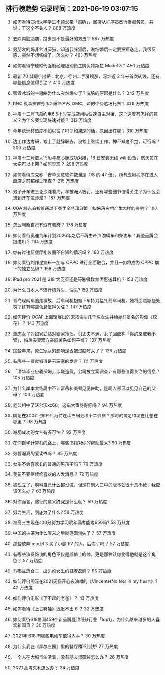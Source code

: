 
## 排行榜趋势 记录时间：2021-06-19 03:07:15
  
  1. 如何看待郑州大学学生不顾父亲「威胁」，坚持从程序员改行当服务员，并说：干这个不丢人？ 808 万热度
    
  2. 去除内脏脂肪，跑步是不是最好的方法？ 567 万热度
    
  3. 男朋友的妈非常讨厌猫，知道我养猫后，说结婚后一定要把猫送走，我很反感，突然不想结婚了，怎么办？ 493 万热度
    
  4. 如何看待宁德时代强制经理级别员工购买特斯拉 Model 3？ 450 万热度
    
  5. 最新 70 城房价出炉：北京、徐州二手房领涨，深圳近 2 年来首次转跌，还有哪些信息值得关注？ 410 万热度
    
  6. 蜜雪冰城的主题曲为什么突然爆火了？洗脑的原因是什么？ 342 万热度
    
  7. RNG 夏季赛首秀 1:2 爆冷不敌 OMG，如何评价这场比赛？ 339 万热度
    
  8. 神舟十二号飞船约用6.5小时完成空间站快速自主对接，这个速度有怎样的意义？为什么要实现快速对接？ 312 万热度
    
  9. 今年欧洲杯热度不如以往了吗？如果是的话，原因出在哪？ 310 万热度
    
  10. 边工作边考研，考上了就辞职去，没考上继续工作，神不知鬼不觉，可行吗？ 300 万热度
    
  11. 神舟十二号载人飞船与核心舱成功对接，18 日安装无线 wifi 设备，航天员在太空可以上网？如何实现？ 298 万热度
    
  12. 如何看待库克称「安卓恶意软件数量是 iOS 的 47 倍」，所有应用程序在进入商店之前都经过审查？ 215 万热度
    
  13. 男子开车进三亚沙滩看海，车被淹人被罚，还有哪些细节值得关注？为什么会想到开车进沙滩？ 187 万热度
    
  14. CBA 股东会投票通过下赛季全华班政策，如果落实将产生怎样的影响？ 186 万热度
    
  15. 怎么判断自己有没有城府？ 178 万热度
    
  16. 如何看待奥迪汽车计划2026年之后不再生产汽油轿车和柴油车？其他品牌会跟进吗？ 164 万热度
    
  17. 你有过违反餐厅礼仪而不自知的情况吗？ 160 万热度
    
  18. 如何看待刘作虎宣布一加与 OPPO 进行全面融合，并且一加将成为 OPPO 旗下的独立品牌？ 158 万热度
    
  19. iPad pro 2021 是 618 大促买还是等暑假教育优惠送耳机？ 153 万热度
    
  20. 为什么日本人不流行梳背头、油头? 150 万热度
    
  21. 青岛现两车追尾事故，后车司机抱娃下车持刀猛扎前车司机，她将面临哪些处罚？还有哪些信息值得关注？ 147 万热度
    
  22. 如何评价 OCAT 上海馆展出的宋拓偷拍几千名女生并给她们排名的影像《校花》？ 143 万热度
    
  23. 重庆女子对娘家妥贴对婆家冷淡，引丈夫不满，女子回应称「你的亲戚我不管」，婚后夫妻双方亲戚关系如何平衡？ 137 万热度
    
  24. 这些年来，原生家庭的影响是否被过度夸大了？ 126 万热度
    
  25. 有哪些一看就知道是云玩家的发言？ 111 万热度
    
  26. 「清华毕业应聘保姆」涉嫌造假，公司被立案调查，有哪些值得关注的信息？ 105 万热度
    
  27. 为什么岸本大结局中不让富岳和美琴见见佐助，连鸣人都可以见见自己的父母？ 103 万热度
    
  28. 老公相中了沃尔沃xc60，这车大家觉得好吗？ 94 万热度
    
  29. 国足在2002世界杯后为何连续三届无缘十二强赛？那时的国足和现在比差在哪里？ 93 万热度
    
  30. 减肥成功的女生有多可怕？ 92 万热度
    
  31. 在你自学计算机的路上，哪些书籍对你的帮助最大? 90 万热度
    
  32. 张哲瀚真的爱读书吗？ 85 万热度
    
  33. 女生不会喜欢长的普通的男孩子吗？ 76 万热度
    
  34. 我要不要继续给喜欢的人发消息？ 72 万热度
    
  35. 被孤立了，明明自己什么都没做，但是在别人口中的版本就很十恶不赦，我应该怎么办？ 63 万热度
    
  36. 对你而言，旅行的意义终究是什么呢？ 59 万热度
    
  37. 努力生活，到底为了什么? 58 万热度
    
  38. 准高三生现在400分努力学习明年高考能考650吗? 58 万热度
    
  39. 中国的抹茶为什么唐宋之后就逐渐消失了？ 57 万热度
    
  40. 那些放弃 model 3 买了小鹏 P7 的人，后悔了吗？ 57 万热度
    
  41. 有哪些演员饰演的角色不仅是颜值上的帅，更是那种让你觉得他就是这个角色？ 57 万热度
    
  42. 有哪些适合二十出头的女生的轻奢品牌？ 55 万热度
    
  43. 如何评价周深在2021天猫开心夜演唱的《Vincent》《No fear in my heart》? 42 万热度
    
  44. 如何评价电影《了不起的老爸》？ 40 万热度
    
  45. 如何看待《上古卷轴》迟迟不出 6 ？ 32 万热度
    
  46. 如何看待618期间459个新品牌登顶细分行业「top1」，为什么越来越多的人喜欢新国货？ 30 万热度
    
  47. 2021年 618 有哪些电动车值得入手？ 30 万热度
    
  48. 为什么我在《摩尔庄园》里的餐厅赚不到钱? 27 万热度
    
  49. 一个人在大城市生活着，没有朋友很孤独怎么办？ 26 万热度
    
  50. 2021 高考失利怎么办？ 24 万热度
    
